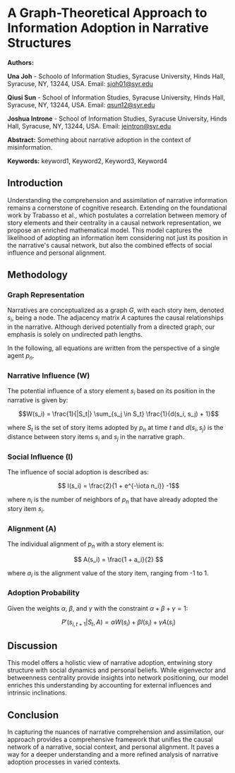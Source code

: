 # A Graph-Theoretical Approach to Information Adoption in Narrative Structures

**Authors:**

**Una Joh** - Schoolo of Information Studies, Syracuse University, Hinds Hall, Syracuse, NY, 13244, USA. Email: sjoh01@syr.edu

**Qiusi Sun** - School of Information Studies, Syracuse University, Hinds Hall, Syracuse, NY, 13244, USA. Email: qsun12@syr.edu 

**Joshua Introne** - School of Information Studies, Syracuse University, Hinds Hall, Syracuse, NY, 13244, USA. Email: jeintron@syr.edu  

**Abstract:** Something about narrative adoption in the context of misinformation.

**Keywords:** keyword1, Keyword2, Keyword3, Keyword4

## Introduction

Understanding the comprehension and assimilation of narrative information remains a cornerstone of cognitive research. Extending on the foundational work by Trabasso et al., which postulates a correlation between memory of story elements and their centrality in a causal network representation, we propose an enriched mathematical model. This model captures the likelihood of adopting an information item considering not just its position in the narrative's causal network, but also the combined effects of social influence and personal alignment.

## Methodology

### Graph Representation

Narratives are conceptualized as a graph $G$, with each story item, denoted $s_i$, being a node. The adjacency matrix $A$ captures the causal relationships in the narrative. Although derived potentially from a directed graph, our emphasis is solely on undirected path lengths.

In the following, all equations are written from the perspective of a single agent $p_n$.

### Narrative Influence (W)

The potential influence of a story element $s_i$ based on its position in the narrative is given by:

$$W(s_i) = \frac{1}{|S_t|} \sum_{s_j \in S_t} \frac{1}{d(s_i, s_j) + 1}$$

where $S_t$ is the set of story items adopted by $p_n$ at time $t$ and $d(s_i, s_j)$ is the distance between story items $s_i$ and $s_j$ in the narrative graph.

### Social Influence (I)

The influence of social adoption is described as:

$$ I(s_i) = \frac{2}{1 + e^{-\iota n_i}} -1$$

where $n_i$ is the number of neighbors of $p_n$ that have already adopted the story item $s_i$.

### Alignment (A)

The individual alignment of $p_n$ with a story element is:

$$ A(s_i) = \frac{1 + a_i}{2} $$

where $a_i$ is the alignment value of the story item, ranging from -1 to 1.

### Adoption Probability

Given the weights $\alpha$, $\beta$, and $\gamma$ with the constraint $\alpha + \beta + \gamma = 1$:

$$ P'(s_{i,t+1}|S_t,A) = \alpha W(s_i) + \beta I(s_i) + \gamma A(s_i) $$

## Discussion

This model offers a holistic view of narrative adoption, entwining story structure with social dynamics and personal beliefs. While eigenvector and betweenness centrality provide insights into network positioning, our model enriches this understanding by accounting for external influences and intrinsic inclinations.

## Conclusion

In capturing the nuances of narrative comprehension and assimilation, our approach provides a comprehensive framework that unifies the causal network of a narrative, social context, and personal alignment. It paves a way for a deeper understanding and a more refined analysis of narrative adoption processes in varied contexts.
